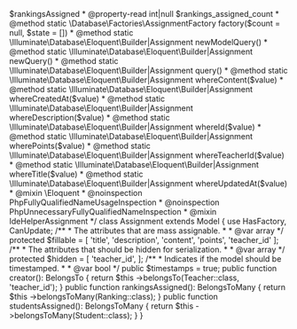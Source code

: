 <?php

namespace App\Models;

use App\Traits\CanUpdate;
use Illuminate\{
    Database\Eloquent\Factories\HasFactory,
    Database\Eloquent\Model,
    Database\Eloquent\Relations\BelongsTo,
    Database\Eloquent\Relations\BelongsToMany
};

/**
 * App\Models\Assignment
 *
 * @property int $id
 * @property string $title
 * @property string $description
 * @property string $content
 * @property int $points
 * @property int $teacher_id
 * @property \Illuminate\Support\Carbon|null $created_at
 * @property \Illuminate\Support\Carbon|null $updated_at
 * @property-read \App\Models\Teacher $creator
 * @property-read \Illuminate\Database\Eloquent\Collection<int, \App\Models\Ranking> $rankingsAssigned
 * @property-read int|null $rankings_assigned_count
 * @method static \Database\Factories\AssignmentFactory factory($count = null, $state = [])
 * @method static \Illuminate\Database\Eloquent\Builder|Assignment newModelQuery()
 * @method static \Illuminate\Database\Eloquent\Builder|Assignment newQuery()
 * @method static \Illuminate\Database\Eloquent\Builder|Assignment query()
 * @method static \Illuminate\Database\Eloquent\Builder|Assignment whereContent($value)
 * @method static \Illuminate\Database\Eloquent\Builder|Assignment whereCreatedAt($value)
 * @method static \Illuminate\Database\Eloquent\Builder|Assignment whereDescription($value)
 * @method static \Illuminate\Database\Eloquent\Builder|Assignment whereId($value)
 * @method static \Illuminate\Database\Eloquent\Builder|Assignment wherePoints($value)
 * @method static \Illuminate\Database\Eloquent\Builder|Assignment whereTeacherId($value)
 * @method static \Illuminate\Database\Eloquent\Builder|Assignment whereTitle($value)
 * @method static \Illuminate\Database\Eloquent\Builder|Assignment whereUpdatedAt($value)
 * @mixin \Eloquent
 * @noinspection PhpFullyQualifiedNameUsageInspection
 * @noinspection PhpUnnecessaryFullyQualifiedNameInspection
 * @mixin IdeHelperAssignment
 */
class Assignment extends Model
{
    use HasFactory, CanUpdate;

    /**
     * The attributes that are mass assignable.
     *
     * @var array<int, string>
     */
    protected $fillable = [
        'title',
        'description',
        'content',
        'points',
        'teacher_id'
    ];

    /**
     * The attributes that should be hidden for serialization.
     *
     * @var array<int, string>
     */
    protected $hidden = [
        'teacher_id',
    ];

    /**
     * Indicates if the model should be timestamped.
     *
     * @var bool
     */
    public $timestamps = true;

    public function creator(): BelongsTo
    {
        return $this
            ->belongsTo(Teacher::class, 'teacher_id');
    }

    public function rankingsAssigned(): BelongsToMany
    {
        return $this
            ->belongsToMany(Ranking::class);
    }

    public function studentsAssigned(): BelongsToMany
    {
        return $this
            ->belongsToMany(Student::class);
    }
}
